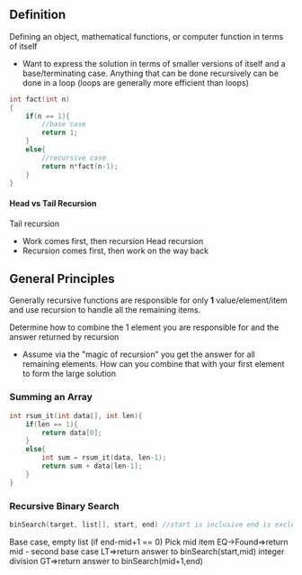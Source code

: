 ## Definition
Defining an object, mathematical functions, or computer function in terms of itself
- Want to express the solution in terms of smaller versions of itself and a base/terminating case.
Anything that can be done recursively can be done in a loop (loops are generally more efficient than loops)

```c++
int fact(int n)
{
	if(n == 1){
		//base case
		return 1;
	}
	else{
		//recursive case
		return n*fact(n-1);
	}
}
```

#### Head vs Tail Recursion
Tail recursion
- Work comes first, then recursion
Head recursion
- Recursion comes first, then work on the way back

## General Principles
Generally recursive functions are responsible for only **1** value/element/item and use recursion to handle all the remaining items.

Determine how to combine the 1 element you are responsible
for and the answer returned by recursion
- Assume via the "magic of recursion" you get the answer for all remaining
elements. How can you combine that with your first element to form the large solution

### Summing an Array
```c++
int rsum_it(int data[], int len){
	if(len == 1){
		return data[0];
	}
	else{
		int sum = rsum_it(data, len-1);
		return sum + data[len-1];
	}
}
```

### Recursive Binary Search
```c++
binSearch(target, list[], start, end) //start is inclusive end is exclusive, e.g. 0-9 for first 9 (0-8)
```
Base case, empty list (if end-mid+1 == 0)
Pick mid item
EQ->Found=>return mid - second base case
LT=>return answer to binSearch(start,mid) integer division
GT=>return answer to binSearch(mid+1,end)

